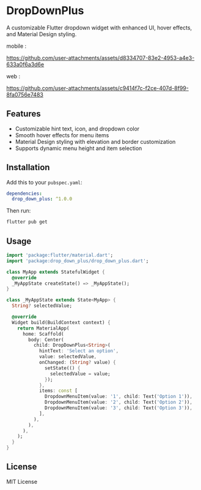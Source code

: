 # DropDownPlus

A customizable Flutter dropdown widget with enhanced UI, hover effects, and Material Design styling.

mobile :

https://github.com/user-attachments/assets/d8334707-83e2-4953-a4e3-633a0f6a3d6e

web :

https://github.com/user-attachments/assets/c9414f7c-f2ce-407d-8f99-8fa0756e7483




## Features
- Customizable hint text, icon, and dropdown color
- Smooth hover effects for menu items
- Material Design styling with elevation and border customization
- Supports dynamic menu height and item selection

## Installation
Add this to your `pubspec.yaml`:
```yaml
dependencies:
  drop_down_plus: ^1.0.0
```

Then run:
```bash
flutter pub get
```

## Usage
```dart
import 'package:flutter/material.dart';
import 'package:drop_down_plus/drop_down_plus.dart';

class MyApp extends StatefulWidget {
  @override
  _MyAppState createState() => _MyAppState();
}

class _MyAppState extends State<MyApp> {
  String? selectedValue;

  @override
  Widget build(BuildContext context) {
    return MaterialApp(
      home: Scaffold(
        body: Center(
          child: DropDownPlus<String>(
            hintText: 'Select an option',
            value: selectedValue,
            onChanged: (String? value) {
              setState(() {
                selectedValue = value;
              });
            },
            items: const [
              DropdownMenuItem(value: '1', child: Text('Option 1')),
              DropdownMenuItem(value: '2', child: Text('Option 2')),
              DropdownMenuItem(value: '3', child: Text('Option 3')),
            ],
          ),
        ),
      ),
    );
  }
}
```

## License
MIT License
